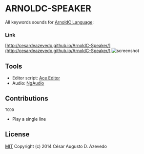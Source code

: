 ARNOLDC-SPEAKER
===============

All keywords sounds for [ArnoldC Language](https://github.com/lhartikk/ArnoldC):

### Link
[http://cesardeazevedo.github.io/ArnoldC-Speaker/](http://cesardeazevedo.github.io/ArnoldC-Speaker/)
![screenshot](http://i.imgur.com/RuTa7Wu.png?1)



## Tools
* Editor script: [Ace Editor](https://github.com/ajaxorg/ace)
* Audio: [NgAudio](https://github.com/danielstern/ngAudio)

## Contributions
  `TODO`
* Play a single line


## License
[MIT](https://github.com/cesardeazevedo/ArnoldC-Speaker/blob/master/LICENSE) Copyright (c) 2014 César Augusto D. Azevedo
